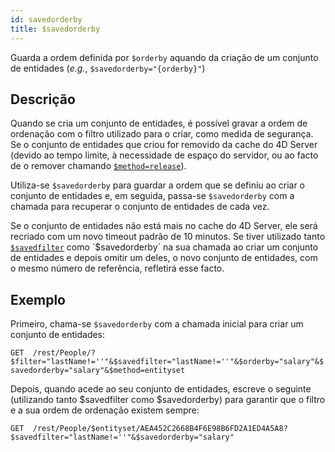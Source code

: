 ```yaml
---
id: savedorderby
title: $savedorderby
---
```


Guarda a ordem definida por `$orderby` aquando da criação de um conjunto de entidades (*e.g.*, `$savedorderby="{orderby}"`)

## Descrição

Quando se cria um conjunto de entidades, é possível gravar a ordem de ordenação com o filtro utilizado para o criar, como medida de segurança. Se o conjunto de entidades que criou for removido da cache do 4D Server (devido ao tempo limite, à necessidade de espaço do servidor, ou ao facto de o remover chamando [`$method=release`]($method.md#methodrelease)).

Utiliza-se `$savedorderby` para guardar a ordem que se definiu ao criar o conjunto de entidades e, em seguida, passa-se `$savedorderby` com a chamada para recuperar o conjunto de entidades de cada vez.

Se o conjunto de entidades não está mais no cache do 4D Server, ele será recriado com um novo timeout padrão de 10 minutos. Se tiver utilizado tanto [`$savedfilter`]($savedfilter.md) como `$savedorderby` na sua chamada ao criar um conjunto de entidades e depois omitir um deles, o novo conjunto de entidades, com o mesmo número de referência, refletirá esse facto.

## Exemplo
Primeiro, chama-se `$savedorderby` com a chamada inicial para criar um conjunto de entidades:

 `GET  /rest/People/?$filter="lastName!=''"&$savedfilter="lastName!=''"&$orderby="salary"&$savedorderby="salary"&$method=entityset`

Depois, quando acede ao seu conjunto de entidades, escreve o seguinte (utilizando tanto $savedfilter como $savedorderby) para garantir que o filtro e a sua ordem de ordenação existem sempre:

`GET  /rest/People/$entityset/AEA452C2668B4F6E98B6FD2A1ED4A5A8?$savedfilter="lastName!=''"&$savedorderby="salary"`

